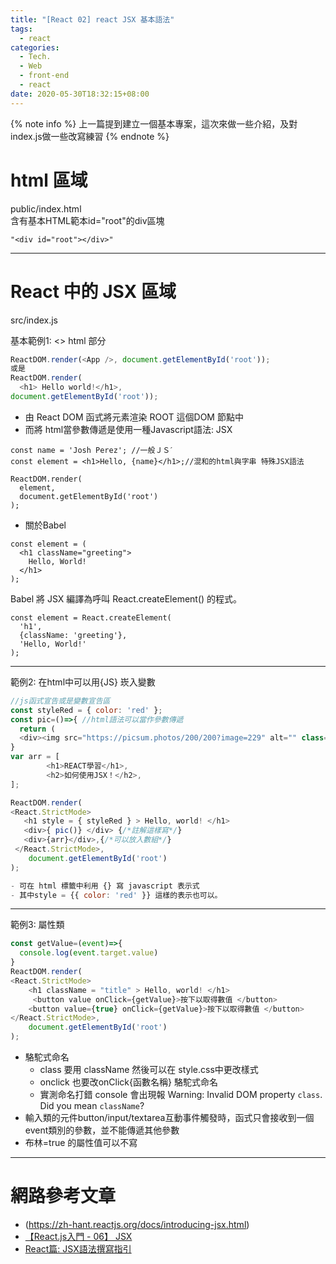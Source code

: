 ```yaml
---
title: "[React 02] react JSX 基本語法"
tags:
  - react
categories:
  - Tech.
  - Web
  - front-end
  - react
date: 2020-05-30T18:32:15+08:00
---
```


{% note info %} 上一篇提到建立一個基本專案，這次來做一些介紹，及對index.js做一些改寫練習 {% endnote %}


<!--more-->


# html 區域
public/index.html<br>
含有基本HTML範本id="root"的div區塊<br>
```
"<div id="root"></div>"
```
------------


# React 中的 JSX 區域
src/index.js


基本範例1: <> html 部分
```javascript
ReactDOM.render(<App />, document.getElementById('root'));
或是
ReactDOM.render(
  <h1> Hello world!</h1>,
document.getElementById('root'));
```
- 由 React DOM 函式將元素渲染 ROOT 這個DOM 節點中
- 而將 html當參數傳遞是使用一種Javascript語法: JSX
```
const name = 'Josh Perez'; //一般ＪＳˊ
const element = <h1>Hello, {name}</h1>;//混和的html與字串 特殊JSX語法

ReactDOM.render(
  element,
  document.getElementById('root')
);

```

- 關於Babel
```
const element = (
  <h1 className="greeting">
    Hello, World!
  </h1>
);
```
Babel 將 JSX 編譯為呼叫 React.createElement() 的程式。
```
const element = React.createElement(
  'h1',
  {className: 'greeting'},
  'Hello, World!'
);
```
------------
範例2: 在html中可以用{JS} 崁入變數

```javascript
//js函式宣告或是變數宣告區
const styleRed = { color: 'red' };
const pic=()=>{ //html語法可以當作參數傳遞
  return (
  <div><img src="https://picsum.photos/200/200?image=229" alt="" class="circle-profile"/></div>);
}
var arr = [
        <h1>REACT學習</h1>,
        <h2>如何使用JSX！</h2>,
];

ReactDOM.render(
<React.StrictMode>
   <h1 style = { styleRed } > Hello, world! </h1>
   <div>{ pic()} </div> {/*註解這樣寫*/}
   <div>{arr}</div>,{/*可以放入數組*/}
 </React.StrictMode>,
    document.getElementById('root')
);

- 可在 html 標籤中利用 {} 寫 javascript 表示式
- 其中style = {{ color: 'red' }} 這樣的表示也可以。
```


------------
範例3: 屬性類
```javascript
const getValue=(event)=>{
  console.log(event.target.value)
}
ReactDOM.render(
<React.StrictMode>
    <h1 className = "title" > Hello, world! </h1>
	 <button value onClick={getValue}>按下以取得數值 </button>
    <button value={true} onClick={getValue}>按下以取得數值 </button>
</React.StrictMode>,
    document.getElementById('root')
);
```
- 駱駝式命名
	- class 要用 className 然後可以在 style.css中更改樣式
	- onclick 也要改onClick{函數名稱} 駱駝式命名
	- 實測命名打錯 console 會出現報 Warning: Invalid DOM property `class`. Did you mean `className`?
- 輸入類的元件button/input/textarea互動事件觸發時，函式只會接收到一個event類別的參數，並不能傳遞其他參數
- 布林=true 的屬性值可以不寫

------------





# 網路參考文章
- (https://zh-hant.reactjs.org/docs/introducing-jsx.html)
- [【React.js入門 - 06】 JSX](https://ithelp.ithome.com.tw/articles/10216468)
- [React篇: JSX語法撰寫指引](https://eyesofkids.gitbooks.io/react-basic-zh-tw/content/day18_deeper_jsx/ "React篇: JSX語法撰寫指引")